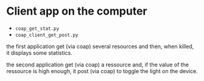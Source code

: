 # Client app on the computer

* `coap_get_stat.py`
* `coap_client_get_post.py`

the first application get (via coap) several resources and then, when killed, it displays some statistics.

the second application get (via coap) a ressource and, if the value of the ressource is high enough, it post (via coap) to toggle the light on the device.
